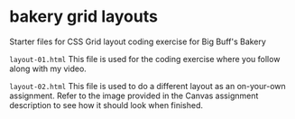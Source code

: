 # bakery grid layouts
 Starter files for CSS Grid layout coding exercise for Big Buff's Bakery

`layout-01.html` 
This file is used for the coding exercise where you follow along with my video.

`layout-02.html` This file is used to do a different layout as an on-your-own assignment. Refer to the image provided in the Canvas assignment description to see how it should look when finished. 
